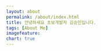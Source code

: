 ```yaml
---
layout: about
permalink: /about/index.html
title: 안녕하세요 초보개발자 김승민입니다.
tags: [About Me]
imagefeature: 
chart: true
---
```

